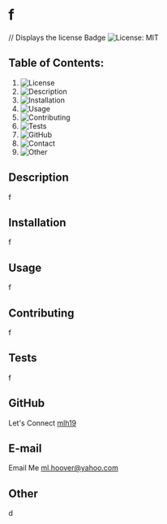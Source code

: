 # f
// Displays the license Badge
![License: MIT](https://img.shields.io/badge/License-MIT-yellow.svg)
## Table of Contents:
  1. ![License](#License) 
  2. ![Description](#description) 
  3. ![Installation](#Installation)
  4. ![Usage](#Usage) 
  5. ![Contributing](#Contributing)
  6. ![Tests](#Tests) 
  7. ![GitHub](#GitHub)
  8. ![Contact](#Contact)
  9. ![Other](#Other)



## Description
f 
## Installation
f
## Usage
f
## Contributing
f
## Tests
f
## GitHub
Let's Connect [mlh19](https://www.github.com/mlh19)
## E-mail
Email Me [ml.hoover@yahoo.com](mailto:ml.hoover@yahoo.com)
## Other
d